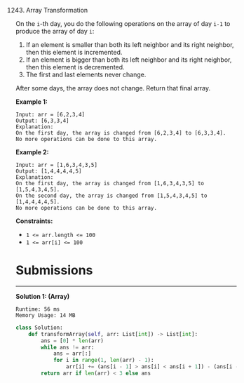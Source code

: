 1243. Array Transformation

On the `i`-th day, you do the following operations on the array of day `i-1` to produce the array of day `i`:

1. If an element is smaller than both its left neighbor and its right neighbor, then this element is incremented.
1. If an element is bigger than both its left neighbor and its right neighbor, then this element is decremented.
1. The first and last elements never change.

After some days, the array does not change. Return that final array.

 

**Example 1:**
```
Input: arr = [6,2,3,4]
Output: [6,3,3,4]
Explanation: 
On the first day, the array is changed from [6,2,3,4] to [6,3,3,4].
No more operations can be done to this array.
```

**Example 2:**
```
Input: arr = [1,6,3,4,3,5]
Output: [1,4,4,4,4,5]
Explanation: 
On the first day, the array is changed from [1,6,3,4,3,5] to [1,5,4,3,4,5].
On the second day, the array is changed from [1,5,4,3,4,5] to [1,4,4,4,4,5].
No more operations can be done to this array.
```

**Constraints:**

* `1 <= arr.length <= 100`
* `1 <= arr[i] <= 100`

# Submissions
---
**Solution 1: (Array)**
```
Runtime: 56 ms
Memory Usage: 14 MB
```
```python
class Solution:
    def transformArray(self, arr: List[int]) -> List[int]:
        ans = [0] * len(arr)
        while ans != arr:
            ans = arr[:]
            for i in range(1, len(arr) - 1):
                arr[i] += (ans[i - 1] > ans[i] < ans[i + 1]) - (ans[i - 1] < ans[i] > ans[i + 1])
        return arr if len(arr) < 3 else ans
```